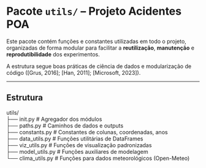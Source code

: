 # Pacote `utils/` – Projeto Acidentes POA

Este pacote contém funções e constantes utilizadas em todo o projeto, 
organizadas de forma modular para facilitar a **reutilização**, **manutenção** 
e **reprodutibilidade** dos experimentos.

A estrutura segue boas práticas de ciência de dados e modularização de código 
([Grus, 2016]; [Han, 2011]; [Microsoft, 2023]).

---

## Estrutura

utils/  
├── init.py          # Agregador dos módulos  
├── paths.py         # Caminhos de dados e outputs  
├── constants.py     # Constantes de colunas, coordenadas, anos  
├── data_utils.py    # Funções utilitárias de DataFrames  
├── viz_utils.py     # Funções de visualização padronizadas  
├── model_utils.py   # Funções auxiliares de modelagem  
└── clima_utils.py   # Funções para dados meteorológicos (Open-Meteo)  
